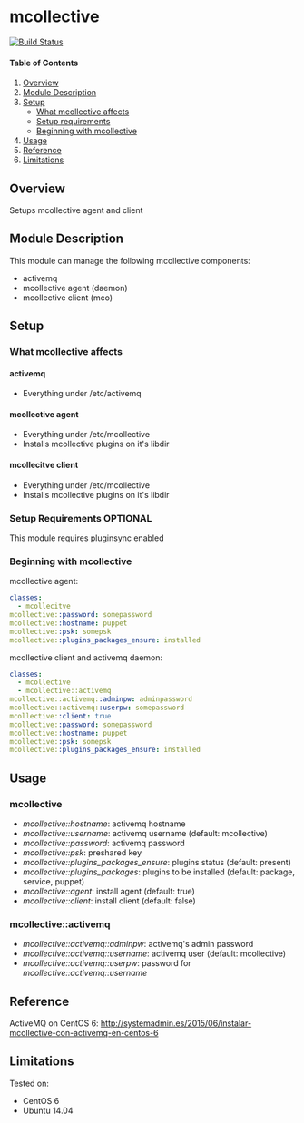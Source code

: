 # mcollective

[![Build Status](https://travis-ci.org/AtlasIT-AM/eyp-mcollective.png?branch=master)](https://travis-ci.org/AtlasIT-AM/eyp-mcollective)

#### Table of Contents

1. [Overview](#overview)
2. [Module Description](#module-description)
3. [Setup](#setup)
    * [What mcollective affects](#what-mcollective-affects)
    * [Setup requirements](#setup-requirements)
    * [Beginning with mcollective](#beginning-with-mcollective)
4. [Usage](#usage)
5. [Reference](#reference)
5. [Limitations](#limitations)

## Overview

Setups mcollective agent and client

## Module Description

This module can manage the following mcollective components:
* activemq
* mcollective agent (daemon)
* mcollective client (mco)

## Setup

### What mcollective affects

#### activemq
* Everything under /etc/activemq

#### mcollective agent
* Everything under /etc/mcollective
* Installs mcollective plugins on it's libdir

#### mcollecitve client
* Everything under /etc/mcollective
* Installs mcollective plugins on it's libdir

### Setup Requirements **OPTIONAL**

This module requires pluginsync enabled

### Beginning with mcollective

mcollective agent:

```yaml
classes:
  - mcollecitve
mcollective::password: somepassword
mcollective::hostname: puppet
mcollective::psk: somepsk
mcollective::plugins_packages_ensure: installed
```

mcollective client and activemq daemon:

```yaml
classes:
  - mcollective
  - mcollective::activemq
mcollective::activemq::adminpw: adminpassword
mcollective::activemq::userpw: somepassword
mcollective::client: true
mcollective::password: somepassword
mcollective::hostname: puppet
mcollective::psk: somepsk
mcollective::plugins_packages_ensure: installed
```

## Usage

### mcollective
* *mcollective::hostname*: activemq hostname
* *mcollective::username*: activemq username (default: mcollective)
* *mcollective::password*: activemq password
* *mcollective::psk*: preshared key
* *mcollective::plugins_packages_ensure*: plugins status (default: present)
* *mcollective::plugins_packages*: plugins to be installed (default: package, service, puppet)
* *mcollective::agent*: install agent (default: true)
* *mcollective::client*: install client (default: false)

### mcollective::activemq

* *mcollective::activemq::adminpw*: activemq's admin password
* *mcollective::activemq::username*: activemq user (default: mcollective)
* *mcollective::activemq::userpw*: password for *mcollective::activemq::username*

## Reference

ActiveMQ on CentOS 6: http://systemadmin.es/2015/06/instalar-mcollective-con-activemq-en-centos-6

## Limitations

Tested on:
* CentOS 6
* Ubuntu 14.04
